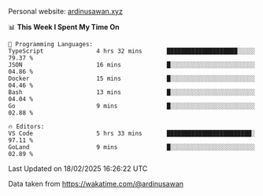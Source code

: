 Personal website: [ardinusawan.xyz](https://ardinusawan.xyz)

<!--START_SECTION:waka-->
📊 **This Week I Spent My Time On** 

```text
💬 Programming Languages: 
TypeScript               4 hrs 32 mins       ████████████████████░░░░░   79.37 % 
JSON                     16 mins             █░░░░░░░░░░░░░░░░░░░░░░░░   04.86 % 
Docker                   15 mins             █░░░░░░░░░░░░░░░░░░░░░░░░   04.46 % 
Bash                     13 mins             █░░░░░░░░░░░░░░░░░░░░░░░░   04.04 % 
Go                       9 mins              █░░░░░░░░░░░░░░░░░░░░░░░░   02.88 % 

🔥 Editors: 
VS Code                  5 hrs 33 mins       ████████████████████████░   97.11 % 
GoLand                   9 mins              █░░░░░░░░░░░░░░░░░░░░░░░░   02.89 % 
```


 Last Updated on 18/02/2025 16:26:22 UTC
<!--END_SECTION:waka-->
Data taken from https://wakatime.com/@ardinusawan
